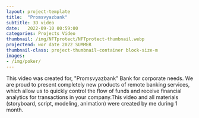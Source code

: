 ```yaml
---
layout: project-template
title:  "Promsvyazbank"
subtitle: 3D video
date:   2022-09-10 00:59:00
categories: Projects Video
thumbnail: /img/NFTprotect/NFTprotect-thumbnail.webp
projectend: wor date 2022 SUMMER
thumbnail-class: project-thumbnail-container block-size-m
images:
- /img/poker/
---
```


This video was created for, "Promsvyazbank" Bank for corporate needs.
We are proud to present completely new products of remote banking services, which allow us to quickly control the flow of funds and receive financial analytics for transactions in your company.This video and all materials (storyboard, script, modeling, animation) were created by me during 1 month. 